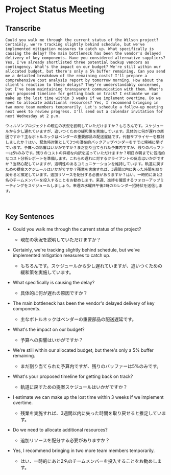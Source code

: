 # Project Status Meeting

## Transcribe
```
Could you walk me through the current status of the Wilson project? Certainly, we're tracking slightly behind schedule, but we've implemented mitigation measures to catch up. What specifically is causing the delay? The main bottleneck has been the vendor's delayed delivery of key components. Have you considered alternative suppliers? Yes, I've already shortlisted three potential backup vendors as contingency. What's the impact on our budget? We're still within our allocated budget, but there's only a 5% buffer remaining. Can you send me a detailed breakdown of the remaining costs? I'll prepare a comprehensive cost analysis report by tomorrow morning. How about the client's reaction to these delays? They're understandably concerned, but I've been maintaining transparent communication with them. What's your proposed timeline for getting back on track? I estimate we can make up the lost time within 3 weeks if we implement overtime. Do we need to allocate additional resources? Yes, I recommend bringing in two more team members temporarily. Let's schedule a follow-up meeting next week to review progress. I'll send out a calendar invitation for next Wednesday at 2 p.m. 
```
```
ウィルソンプロジェクトの現在の状況を説明していただけますか？もちろんです。スケジュールから少し遅れていますが、追いつくための緩和策を実施しています。具体的に何が遅れの原因ですか？主なボトルネックはベンダーの重要部品の配送遅延です。代替サプライヤーを検討しましたか？はい、緊急時対策として3つの潜在的バックアップベンダーをすでに候補に挙げています。予算への影響はいかがですか？まだ割り当てられた予算内ですが、残りのバッファーは5%のみです。残りのコストの詳細な内訳を送っていただけますか？明日の朝までに包括的なコスト分析レポートを準備します。これらの遅れに対するクライアントの反応はいかがですか？当然心配していますが、透明性のあるコミュニケーションを維持しています。軌道に戻すための提案スケジュールはいかがですか？残業を実施すれば、3週間以内に失った時間を取り戻せると推定しています。追加リソースを配分する必要がありますか？はい、一時的にあと2名のチームメンバーを投入することをお勧めします。来週、進捗を確認するフォローアップミーティングをスケジュールしましょう。来週の水曜日午後2時のカレンダー招待状を送信します。
```

<br>

## Key Sentences

- Could you walk me through the current status of the project? 
    - 現在の状況を説明していただけますか？
- Certainly, we're tracking slightly behind schedule, but we've implemented mitigation measures to catch up.
    - もちろんです。スケジュールから少し遅れていますが、追いつくための緩和策を実施しています。

- What specifically is causing the delay? 
    - 具体的に何が遅れの原因ですか？
- The main bottleneck has been the vendor's delayed delivery of key components.
    - 主なボトルネックはベンダーの重要部品の配送遅延です。

- What's the impact on our budget? 
    - 予算への影響はいかがですか？
- We're still within our allocated budget, but there's only a 5% buffer remaining.
    - まだ割り当てられた予算内ですが、残りのバッファーは5%のみです。

- What's your proposed timeline for getting back on track? 
    - 軌道に戻すための提案スケジュールはいかがですか？
- I estimate we can make up the lost time within 3 weeks if we implement overtime. 
    - 残業を実施すれば、3週間以内に失った時間を取り戻せると推定しています。

- Do we need to allocate additional resources? 
    - 追加リソースを配分する必要がありますか？
- Yes, I recommend bringing in two more team members temporarily.
    - はい、一時的にあと2名のチームメンバーを投入することをお勧めします。